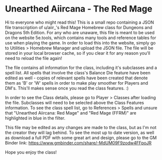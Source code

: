 # Unearthed Aiircana - The Red Mage

Hi to everyone who might read this! This is a small repo containing a JSON file transcription of u/aiir_'s Red Mage Homebrew class for Dungeons and Dragons 5th Edition. For any who are unaware, this file is meant to be used on the website 5e.tools, which contains many tools and reference tables for use when playing the game. In order to load this into the website, simply go to Utilities > Homebrew Manager and upload the JSON file. The file will be stored in your local browser cache, so if you clear it for any reason you'll need to reload the file again!

The file contains all information for the class, including it's subclasses and a spell list. All spells that involve the class's Balance Die feature have been edited as well - copies of relevant spells have been created that denote them as 'B' or 'W' spells in order to make play smoother for Players and DM's. This'll makes sense once you read the class features. :) 

In order to see the Class details, please go to Player > Classes after loading the file. Subclasses will need to be selected above the Class Features information. To see the class spell list, go to References > Spells and unsure that "Unearthed Aiircana: Red Mage" and "Red Mage (FFRM)" are highlighted in blue in the filter.

This file may be edited as any changes are made to the class, but as I'm not the creator they will lag behind. To see the most up to date version, as well as download a full PDF with some great art and design, please go to the GM Binder link: https://www.gmbinder.com/share/-MdUM09F9zodw4FFpoJR 

Hope you enjoy the class!
